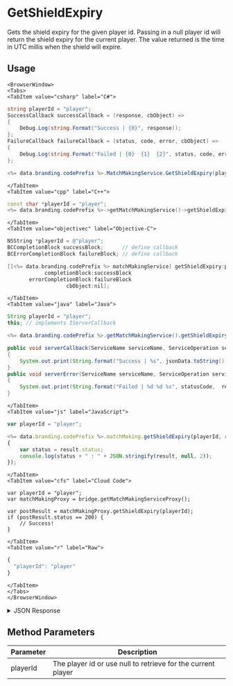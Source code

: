 # GetShieldExpiry

Gets the shield expiry for the given player id. Passing in a null player id will return the shield expiry for the current player. The value returned is the time in UTC millis when the shield will expire.

<PartialServop service_name="matchMaking" operation_name="GET_SHIELD_EXPIRY" />

## Usage

```mdx-code-block
<BrowserWindow>
<Tabs>
<TabItem value="csharp" label="C#">
```

```csharp
string playerId = "player";
SuccessCallback successCallback = (response, cbObject) =>
{
    Debug.Log(string.Format("Success | {0}", response));
};
FailureCallback failureCallback = (status, code, error, cbObject) =>
{
    Debug.Log(string.Format("Failed | {0}  {1}  {2}", status, code, error));
};

<%= data.branding.codePrefix %>.MatchMakingService.GetShieldExpiry(playerId, successCallback, failureCallback);
```

```mdx-code-block
</TabItem>
<TabItem value="cpp" label="C++">
```

```cpp
const char *playerId = "player";
<%= data.branding.codePrefix %>->getMatchMakingService()->getShieldExpiry(playerId, this);
```

```mdx-code-block
</TabItem>
<TabItem value="objectivec" label="Objective-C">
```

```objectivec
NSString *playerId = @"player";
BCCompletionBlock successBlock;      // define callback
BCErrorCompletionBlock failureBlock; // define callback

[[<%= data.branding.codePrefix %> matchMakingService] getShieldExpiry:playerId
            completionBlock:successBlock
       errorCompletionBlock:failureBlock
                   cbObject:nil];
```

```mdx-code-block
</TabItem>
<TabItem value="java" label="Java">
```

```java
String playerId = "player";
this; // implements IServerCallback

<%= data.branding.codePrefix %>.getMatchMakingService().getShieldExpiry(playerId, this);

public void serverCallback(ServiceName serviceName, ServiceOperation serviceOperation, JSONObject jsonData)
{
    System.out.print(String.format("Success | %s", jsonData.toString()));
}
public void serverError(ServiceName serviceName, ServiceOperation serviceOperation, int statusCode, int reasonCode, String jsonError)
{
    System.out.print(String.format("Failed | %d %d %s", statusCode,  reasonCode, jsonError.toString()));
}
```

```mdx-code-block
</TabItem>
<TabItem value="js" label="JavaScript">
```

```javascript
var playerId = "player";

<%= data.branding.codePrefix %>.matchMaking.getShieldExpiry(playerId, result =>
{
	var status = result.status;
	console.log(status + " : " + JSON.stringify(result, null, 2));
});
```

```mdx-code-block
</TabItem>
<TabItem value="cfs" label="Cloud Code">
```

```cfscript
var playerId = "player";
var matchMakingProxy = bridge.getMatchMakingServiceProxy();

var postResult = matchMakingProxy.getShieldExpiry(playerId);
if (postResult.status == 200) {
    // Success!
}
```

```mdx-code-block
</TabItem>
<TabItem value="r" label="Raw">
```

```r
{
  "playerId": "player"
}
```

```mdx-code-block
</TabItem>
</Tabs>
</BrowserWindow>
```

<details>
<summary>JSON Response</summary>

```json
{
    "status": 200,
    "data": {
        "shieldExpiry": 1433259734956
    }
}
```
</details>

## Method Parameters
Parameter | Description
--------- | -----------
playerId | The player id or use null to retrieve for the current player


